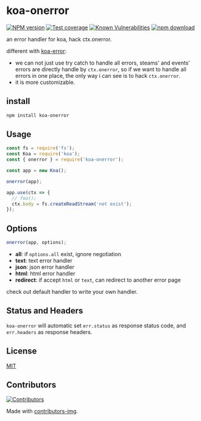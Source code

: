# koa-onerror

[![NPM version][npm-image]][npm-url]
[![Test coverage][codecov-image]][codecov-url]
[![Known Vulnerabilities][snyk-image]][snyk-url]
[![npm download][download-image]][download-url]

[npm-image]: https://img.shields.io/npm/v/koa-onerror.svg?style=flat
[npm-url]: https://npmjs.org/package/koa-onerror
[codecov-image]: https://codecov.io/gh/koajs/onerror/branch/master/graph/badge.svg
[codecov-url]: https://codecov.io/gh/koajs/onerror
[snyk-image]: https://snyk.io/test/npm/koa-onerror/badge.svg?style=flat-square
[snyk-url]: https://snyk.io/test/npm/koa-onerror
[download-image]: https://img.shields.io/npm/dm/koa-onerror.svg?style=flat-square
[download-url]: https://npmjs.org/package/koa-onerror

an error handler for koa, hack ctx.onerror.

different with [koa-error](https://github.com/koajs/error):

- we can not just use try catch to handle all errors, steams' and events'
errors are directly handle by `ctx.onerror`, so if we want to handle all
errors in one place, the only way i can see is to hack `ctx.onerror`.
- it is more customizable.

## install

```bash
npm install koa-onerror
```

## Usage

```js
const fs = require('fs');
const Koa = require('koa');
const { onerror } = require('koa-onerror');

const app = new Koa();

onerror(app);

app.use(ctx => {
  // foo();
  ctx.body = fs.createReadStream('not exist');
});
```

## Options

```js
onerror(app, options);
```

- **all**: if `options.all` exist, ignore negotiation
- **text**: text error handler
- **json**: json error handler
- **html**: html error handler
- **redirect**: if accept `html` or `text`, can redirect to another error page

check out default handler to write your own handler.

## Status and Headers

`koa-onerror` will automatic set `err.status` as response status code, and `err.headers` as response headers.

## License

[MIT](LICENSE)

## Contributors

[![Contributors](https://contrib.rocks/image?repo=koajs/onerror)](https://github.com/koajs/onerror/graphs/contributors)

Made with [contributors-img](https://contrib.rocks).
